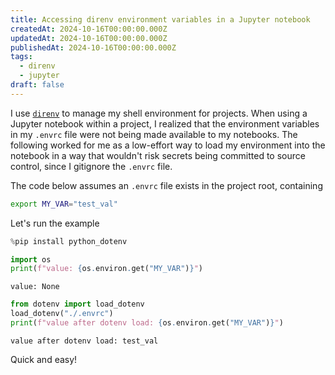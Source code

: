 ```yaml
---
title: Accessing direnv environment variables in a Jupyter notebook
createdAt: 2024-10-16T00:00:00.000Z
updatedAt: 2024-10-16T00:00:00.000Z
publishedAt: 2024-10-16T00:00:00.000Z
tags:
  - direnv
  - jupyter
draft: false
---
```


I use [`direnv`](https://direnv.net/) to manage my shell environment for projects.
When using a Jupyter notebook within a project, I realized that the environment variables in my `.envrc` file were not being made available to my notebooks.
The following worked for me as a low-effort way to load my environment into the notebook in a way that wouldn't risk secrets being committed to source control, since I gitignore the `.envrc` file.

The code below assumes an `.envrc` file exists in the project root, containing

```sh
export MY_VAR="test_val"
```

Let's run the example

```python
%pip install python_dotenv
```

```python
import os
print(f"value: {os.environ.get("MY_VAR")}")
```

    value: None

```python
from dotenv import load_dotenv
load_dotenv("./.envrc")
print(f"value after dotenv load: {os.environ.get("MY_VAR")}")
```

    value after dotenv load: test_val

Quick and easy!
